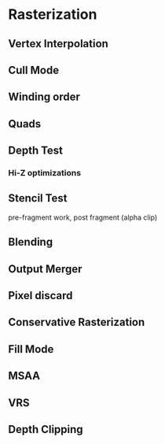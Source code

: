 # Rasterization

## Vertex Interpolation

## Cull Mode

## Winding order

## Quads

## Depth Test

### Hi-Z optimizations

## Stencil Test

pre-fragment work, post fragment (alpha clip)

## Blending

## Output Merger

## Pixel discard

## Conservative Rasterization

## Fill Mode

## MSAA

## VRS

## Depth Clipping
